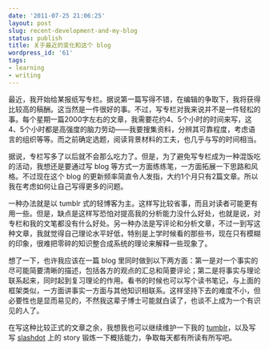 ```yaml
---
date: '2011-07-25 21:06:25'
layout: post
slug: recent-development-and-my-blog
status: publish
title: 关于最近的变化和这个 blog
wordpress_id: '61'
tags:
- learning
- writing
---
```


最近，我开始给某报纸写专栏。据说第一篇写得不错，在编辑的争取下，我将获得比较高的稿酬。这当然是一件很好的事。不过，写专栏对我来说并不是一件轻松的事。每个星期一篇2000字左右的文章，我需要花约4、5个小时的时间来写，这4、5个小时都是高强度的脑力劳动——我要搜集资料，分辨其可靠程度，考虑语言的组织等等。而之前确定选题，阅读背景材料的工夫，也几乎与写的时间相当。

据说，专栏写多了以后就不会那么吃力了。但是，为了避免写专栏成为一种混饭吃的活动，我想还是要通过写 blog 等方式一方面练练笔，一方面拓展一下思路和风格。不过现在这个 blog 的更新频率简直令人发指，大约1个月只有2篇文章。所以我在考虑如何让自己写得更多的问题。

一种办法就是以 tumblr 式的轻博客为主。这样写比较省事，而且对读者可能更有用一些。但是，缺点是这样写恐怕对提高我的分析能力没什么好处，也就是说，对专栏和我的文笔都没有什么好处。另一种办法是写评论和分析文章，不过一到写这种文章，我就觉得自己理论水平好低，特别是上学时候看的那些书，现在只有模糊的印象，很难把零碎的知识整合成系统的理论来解释一些现象了。

想了一下，也许我应该在一篇 blog 里同时做到以下两方面：第一是对一个事实的尽可能简要清晰的描述，包括各方的观点的汇总和简要评论；第二是将事实与理论联系起来，同时起到复习理论的作用。看书的时候也可以写个读书笔记，与上面的框架类似，一方面讲事实一方面与其他知识相联系。这样坚持下去的难度不小，但必要性也是显而易见的，不然我这辈子博士可能就白读了，也谈不上成为一个有识见的人了。

在写这种比较正式的文章之余，我想我也可以继续维护一下我的 [tumblr](http://celadevra.tumblr.com)，以及写写 [slashdot](http://slashdot.org) 上的 story 锻炼一下概括能力，争取每天都有所读有所写吧。
